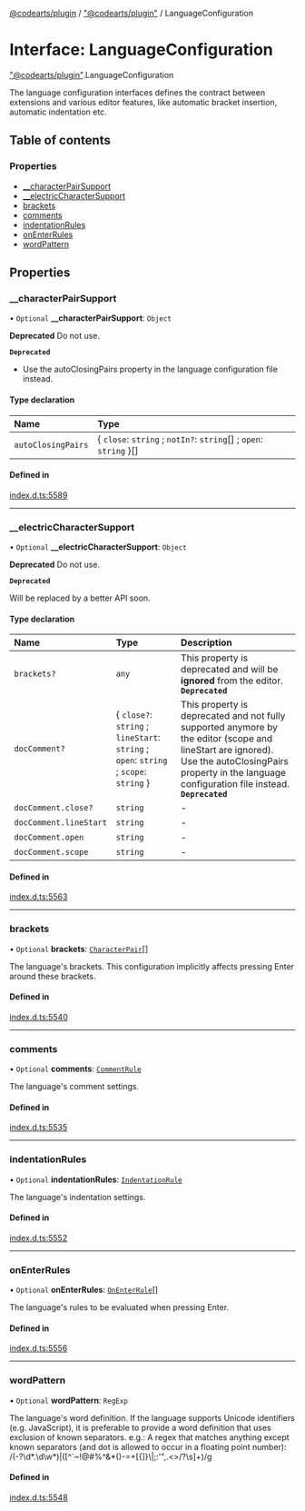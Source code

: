 [@codearts/plugin](../README.md) / ["@codearts/plugin"](../modules/_codearts_plugin_.md) / LanguageConfiguration

# Interface: LanguageConfiguration

["@codearts/plugin"](../modules/_codearts_plugin_.md).LanguageConfiguration

The language configuration interfaces defines the contract between extensions
and various editor features, like automatic bracket insertion, automatic indentation etc.

## Table of contents

### Properties

- [\_\_characterPairSupport](codearts_plugin_.LanguageConfiguration.md#__characterpairsupport)
- [\_\_electricCharacterSupport](codearts_plugin_.LanguageConfiguration.md#__electriccharactersupport)
- [brackets](codearts_plugin_.LanguageConfiguration.md#brackets)
- [comments](codearts_plugin_.LanguageConfiguration.md#comments)
- [indentationRules](codearts_plugin_.LanguageConfiguration.md#indentationrules)
- [onEnterRules](codearts_plugin_.LanguageConfiguration.md#onenterrules)
- [wordPattern](codearts_plugin_.LanguageConfiguration.md#wordpattern)

## Properties

### \_\_characterPairSupport

• `Optional` **\_\_characterPairSupport**: `Object`

**Deprecated** Do not use.

**`Deprecated`**

* Use the autoClosingPairs property in the language configuration file instead.

#### Type declaration

| Name | Type |
| :------ | :------ |
| `autoClosingPairs` | { `close`: `string` ; `notIn?`: `string`[] ; `open`: `string`  }[] |

#### Defined in

[index.d.ts:5589](https://github.com/huaweicloud/cloudide-plugin-api/blob/a055dd0/index.d.ts#L5589)

___

### \_\_electricCharacterSupport

• `Optional` **\_\_electricCharacterSupport**: `Object`

**Deprecated** Do not use.

**`Deprecated`**

Will be replaced by a better API soon.

#### Type declaration

| Name | Type | Description |
| :------ | :------ | :------ |
| `brackets?` | `any` | This property is deprecated and will be **ignored** from the editor.  **`Deprecated`** |
| `docComment?` | { `close?`: `string` ; `lineStart`: `string` ; `open`: `string` ; `scope`: `string`  } | This property is deprecated and not fully supported anymore by the editor (scope and lineStart are ignored). Use the autoClosingPairs property in the language configuration file instead.  **`Deprecated`** |
| `docComment.close?` | `string` | - |
| `docComment.lineStart` | `string` | - |
| `docComment.open` | `string` | - |
| `docComment.scope` | `string` | - |

#### Defined in

[index.d.ts:5563](https://github.com/huaweicloud/cloudide-plugin-api/blob/a055dd0/index.d.ts#L5563)

___

### brackets

• `Optional` **brackets**: [`CharacterPair`](../modules/_codearts_plugin_.md#characterpair)[]

The language's brackets.
This configuration implicitly affects pressing Enter around these brackets.

#### Defined in

[index.d.ts:5540](https://github.com/huaweicloud/cloudide-plugin-api/blob/a055dd0/index.d.ts#L5540)

___

### comments

• `Optional` **comments**: [`CommentRule`](codearts_plugin_.CommentRule.md)

The language's comment settings.

#### Defined in

[index.d.ts:5535](https://github.com/huaweicloud/cloudide-plugin-api/blob/a055dd0/index.d.ts#L5535)

___

### indentationRules

• `Optional` **indentationRules**: [`IndentationRule`](codearts_plugin_.IndentationRule.md)

The language's indentation settings.

#### Defined in

[index.d.ts:5552](https://github.com/huaweicloud/cloudide-plugin-api/blob/a055dd0/index.d.ts#L5552)

___

### onEnterRules

• `Optional` **onEnterRules**: [`OnEnterRule`](codearts_plugin_.OnEnterRule.md)[]

The language's rules to be evaluated when pressing Enter.

#### Defined in

[index.d.ts:5556](https://github.com/huaweicloud/cloudide-plugin-api/blob/a055dd0/index.d.ts#L5556)

___

### wordPattern

• `Optional` **wordPattern**: `RegExp`

The language's word definition.
If the language supports Unicode identifiers (e.g. JavaScript), it is preferable
to provide a word definition that uses exclusion of known separators.
e.g.: A regex that matches anything except known separators (and dot is allowed to occur in a floating point number):
  /(-?\d*\.\d\w*)|([^`\~\!@\#\%\^\&\*\(\)\-\=\+\[{\]}\\\|\;\:\'\"\,\.\<\>/\?\s]+)/g

#### Defined in

[index.d.ts:5548](https://github.com/huaweicloud/cloudide-plugin-api/blob/a055dd0/index.d.ts#L5548)
